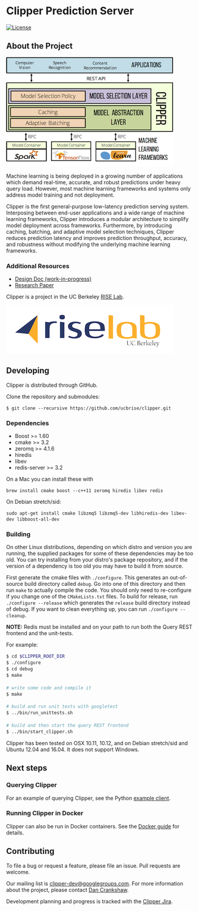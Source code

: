 # Clipper Prediction Server

[![License](http://img.shields.io/:license-Apache%202-red.svg)](LICENSE)

## About the Project

![Clipper System Overview](images/arch_diagram.png)


Machine learning is being deployed in a growing number of applications which demand real-time, accurate, and robust predictions under heavy query load. However, most machine learning frameworks and systems only address model training and not deployment.

Clipper is the first general-purpose low-latency prediction serving system.  Interposing between end-user applications and a wide range of machine learning frameworks, Clipper introduces a modular architecture to simplify model deployment across frameworks.  Furthermore, by introducing caching, batching, and adaptive model selection techniques, Clipper reduces prediction latency and improves prediction throughput, accuracy, and robustness without modifying the underlying machine learning frameworks.


### Additional Resources

+ [Design Doc (work-in-progress)](https://docs.google.com/document/d/1Ghc-CAKXzzRshSa6FlonFa5ttmtHRAqFwMg7vhuJakw/edit?usp=sharing)
+ [Research Paper](https://arxiv.org/abs/1612.03079)

Clipper is a project in the UC Berkeley [RISE Lab](https://rise.cs.berkeley.edu/).

![RISE Lab logo](images/rise_lab_logo.png)



## Developing

Clipper is distributed through GitHub.

Clone the repository and submodules:
```
$ git clone --recursive https://github.com/ucbrise/clipper.git
```

### Dependencies

+ Boost >= 1.60
+ cmake >= 3.2
+ zeromq >= 4.1.6
+ hiredis
+ libev
+ redis-server >= 3.2

On a Mac you can install these with 
```
brew install cmake boost --c++11 zeromq hiredis libev redis
```

On Debian stretch/sid:
```
sudo apt-get install cmake libzmq5 libzmq5-dev libhiredis-dev libev-dev libboost-all-dev
```

### Building

On other Linux distributions, depending on which distro and version you are running, the supplied packages for
some of these dependencies may be too old. You can try installing from your distro's package
repository, and if the version of a dependency is too old you may have to build it from source.

First generate the cmake files with `./configure`. This generates an out-of-source build directory called `debug`.
Go into one of this directory and then run `make` to actually
compile the code. You should only need to re-configure if you change one of the `CMakeLists.txt` files.
To build for release, run `./configure --release` which generates the `release` build directory instead of debug.
If you want to clean everything up, you can run `./configure --cleanup`.

__NOTE:__ Redis must be installed and on your path to run both the Query REST frontend and the unit-tests.

For example:
```bash
$ cd $CLIPPER_ROOT_DIR
$ ./configure
$ cd debug
$ make

# write some code and compile it
$ make

# build and run unit tests with googletest
$ ../bin/run_unittests.sh

# build and then start the query REST frontend
$ ../bin/start_clipper.sh
```

Clipper has been tested on OSX 10.11, 10.12, and on Debian stretch/sid and Ubuntu 12.04 and 16.04. It does not support Windows.

## Next steps

### Querying Clipper

For an example of querying Clipper, see the Python [example client](examples/example_client.py).

### Running Clipper in Docker

Clipper can also be run in Docker containers. See the [Docker guide](docker/README.md) for details.

## Contributing

To file a bug or request a feature, please file an issue. Pull requests are welcome.

Our mailing list is <clipper-dev@googlegroups.com>. For more information about the project, please contact [Dan Crankshaw](crankshaw@cs.berkeley.edu).

Development planning and progress is tracked with the [Clipper Jira](https://clipper.atlassian.net/projects/CLIPPER/issues).
